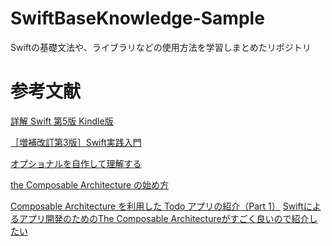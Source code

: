 # SwiftBaseKnowledge-Sample
Swiftの基礎文法や、ライブラリなどの使用方法を学習しまとめたリポジトリ

# 参考文献
[詳解 Swift 第5版 Kindle版](https://www.amazon.co.jp/%E8%A9%B3%E8%A7%A3-Swift-%E7%AC%AC5%E7%89%88-%E8%8D%BB%E5%8E%9F-%E5%89%9B%E5%BF%97-ebook/dp/B081GK7636/ref=sr_1_1?keywords=%E8%A9%B3%E8%A7%A3+swift+%E7%AC%AC5%E7%89%88&qid=1650976755&sprefix=%E3%81%97%E3%82%87%E3%81%86%E3%81%8B%E3%81%84%E3%80%80Swift%2Caps%2C310&sr=8-1)

[［増補改訂第3版］Swift実践入門](https://www.amazon.co.jp/%EF%BC%BB%E5%A2%97%E8%A3%9C%E6%94%B9%E8%A8%82%E7%AC%AC3%E7%89%88%EF%BC%BDSwift%E5%AE%9F%E8%B7%B5%E5%85%A5%E9%96%80-%E7%9B%B4%E6%84%9F%E7%9A%84%E3%81%AA%E6%96%87%E6%B3%95%E3%81%A8%E5%AE%89%E5%85%A8%E6%80%A7%E3%82%92%E5%85%BC%E3%81%AD%E5%82%99%E3%81%88%E3%81%9F%E8%A8%80%E8%AA%9E-WEB-PRESS-plus-ebook/dp/B086VVQ3DJ/ref=sr_1_1?__mk_ja_JP=%E3%82%AB%E3%82%BF%E3%82%AB%E3%83%8A&crid=28RSIUSZABEZ2&keywords=swift+%E5%AE%9F%E8%B7%B5%E5%85%A5%E9%96%80&qid=1651670273&sprefix=swift+%E5%AE%9F%E8%B7%B5%E5%85%A5%E9%96%80%2Caps%2C237&sr=8-1)

[オプショナルを自作して理解する](https://www.youtube.com/watch?v=_wA0FkBah6A&list=PLQ5rERkGSxF81eV-tFHxmtflz9dFrhgyY&index=1)

[the Composable Architecture の始め方](https://qiita.com/zeero/items/b77cb689d9a707d94ac7)

[Composable Architecture を利用した Todo アプリの紹介（Part 1）](https://qiita.com/kalupas226/items/2c9680396b039fc7499b)
[Swiftによるアプリ開発のためのThe Composable Architectureがすごく良いので紹介したい](https://qiita.com/yimajo/items/77c204ab091223f9cb14)
